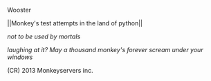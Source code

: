 Wooster


||Monkey's test attempts in the land of python||

*not to be used by mortals*

*laughing at it? May a thousand monkey's forever scream under your windows*


























(CR) 2013 Monkeyservers inc.
